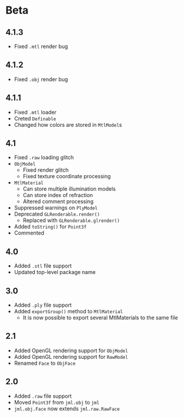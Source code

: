 Beta
====
4.1.3
-----
 * Fixed `.mtl` render bug

4.1.2
-----
 * Fixed `.obj` render bug

4.1.1
-----
 * Fixed `.mtl` loader
 * Creted `Definable`
 * Changed how colors are stored in `MtlModel`s

4.1
---
 * Fixed `.raw` loading glitch
 * `ObjModel`
	 * Fixed render glitch
	 * Fixed texture coordinate processing
 * `MtlMaterial`
	 * Can store multiple illumination models
	 * Can store index of refraction
	 * Altered comment processing
 * Suppressed warnings on `PlyModel`
 * Deprecated `GLRenderable.render()`
	 * Replaced with `GLRenderable.glrender()`
 * Added `toString()` for `Point3f`
 * Commented

4.0
---
 * Added `.stl` file support
 * Updated top-level package name

3.0
---
 * Added `.ply` file support
 * Added `exportGroup()` method to `MtlMaterial`
	 * It is now possible to export several MtlMaterials to the same file

2.1
---
 * Added OpenGL rendering support for `ObjModel`
 * Added OpenGL rendering support for `RawModel`
 * Renamed `Face` to `ObjFace`

2.0
---
 * Added `.raw` file support
 * Moved `Point3f` from `jml.obj` to `jml`
 * `jml.obj.Face` now extends `jml.raw.RawFace`
